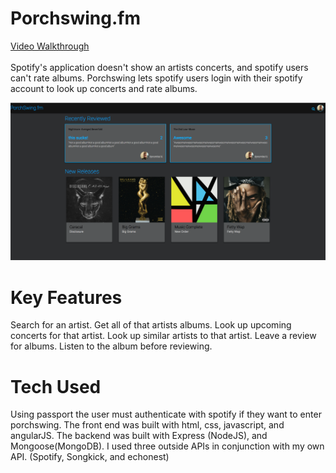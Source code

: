 # Porchswing.fm

[Video Walkthrough](https://www.youtube.com/watch?v=HDB1ivI4zNg)<br>
<br>
Spotify's application doesn't show an artists concerts, and spotify users can't rate albums. Porchswing lets spotify users login with their spotify account to look up concerts and rate albums.

![alt text](public/images/homepage.png "Homepage")

<h1>Key Features</h1>
Search for an artist.
Get all of that artists albums.
Look up upcoming concerts for that artist.
Look up similar artists to that artist.
Leave a review for albums.
Listen to the album before reviewing.

<h1>Tech Used</h1>
Using passport the user must authenticate with spotify if they want to enter porchswing.
The front end was built with html, css, javascript, and angularJS.
The backend was built with Express (NodeJS),  and Mongoose(MongoDB).
I used three outside APIs in conjunction with my own API. (Spotify, Songkick, and echonest)

